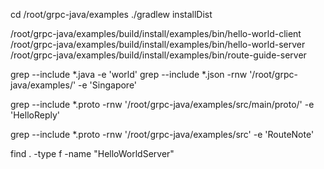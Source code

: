 cd /root/grpc-java/examples
./gradlew installDist


/root/grpc-java/examples/build/install/examples/bin/hello-world-client
/root/grpc-java/examples/build/install/examples/bin/hello-world-server
/root/grpc-java/examples/build/install/examples/bin/route-guide-server

grep --include \*.java -e  'world'
grep --include \*.json -rnw '/root/grpc-java/examples/' -e 'Singapore'

grep --include \*.proto -rnw '/root/grpc-java/examples/src/main/proto/' -e 'HelloReply'

grep --include \*.proto -rnw '/root/grpc-java/examples/src'   -e 'RouteNote' 

find . -type f -name "HelloWorldServer"